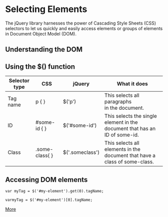 # Selecting Elements #

The jQuery library harnesses the power of Cascading Style Sheets (CSS) selectors to let us quickly and easily access elements or groups of elements in Document Object Model (DOM).

## Understanding the DOM ##

## Using the $() function ##

Selector type|CSS|jQuery|What it does
---|---|---|---
Tag name|p { }|$('p')|This selects all paragraphs<br/>in the document.
ID|#some-id { }|$('#some-id')|This selects the single element in the document that has an ID of some-id.
Class|.some-class{ }|$('.someclass')|This selects all elements in the document that have a class of some-class.

## Accessing DOM elements ##

	var myTag = $('#my-element').get(0).tagName;

	varmyTag = $('#my-element')[0].tagName;


[More](../C#)


